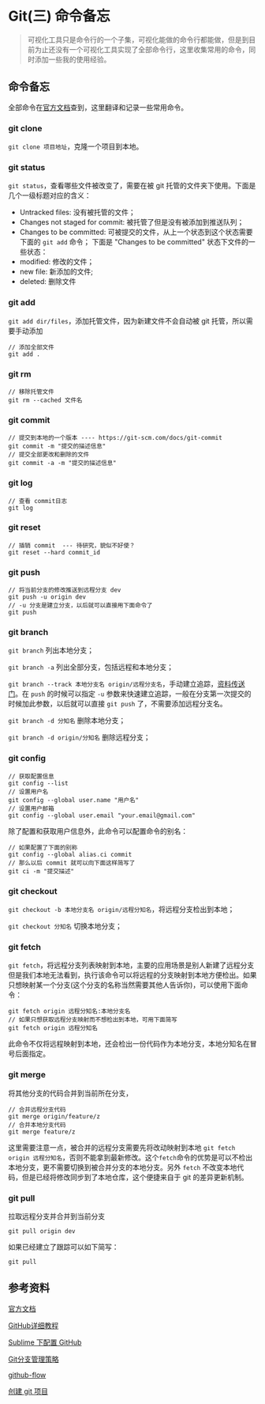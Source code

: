 # Git(三) 命令备忘

> 可视化工具只是命令行的一个子集，可视化能做的命令行都能做，但是到目前为止还没有一个可视化工具实现了全部命令行，这里收集常用的命令，同时添加一些我的使用经验。

## 命令备忘

全部命令在[官方文档](https://git-scm.com/docs/)查到，这里翻译和记录一些常用命令。

### git clone

`git clone 项目地址`，克隆一个项目到本地。

### git status

`git status`，查看哪些文件被改变了，需要在被 git 托管的文件夹下使用。下面是几个一级标题对应的含义：
- Untracked files: 没有被托管的文件；
- Changes not staged for commit: 被托管了但是没有被添加到推送队列；
- Changes to be committed: 可被提交的文件，从上一个状态到这个状态需要下面的 `git add` 命令；
下面是 "Changes to be committed" 状态下文件的一些状态：
- modified: 修改的文件；
- new file: 新添加的文件;
- deleted: 删除文件
	
### git add
	
`git add dir/files`，添加托管文件，因为新建文件不会自动被 git 托管，所以需要手动添加

	// 添加全部文件
	git add .

### git rm
	
	// 移除托管文件
	git rm --cached 文件名

### git commit
	
	// 提交到本地的一个版本 ---- https://git-scm.com/docs/git-commit
	git commit -m "提交的描述信息"
	// 提交全部更改和删除的文件
	git commit -a -m "提交的描述信息" 

### git log	

	// 查看 commit日志
	git log

### git reset
	
	// 插销 commit  --- 待研究，貌似不好使？
	git reset --hard commit_id

### git push
	
	// 将当前分支的修改推送到远程分支 dev
	git push -u origin dev
	// -u 分支是建立分支，以后就可以直接用下面命令了
	git push

### git branch 

`git branch` 列出本地分支；

`git branch -a` 列出全部分支，包括远程和本地分支；

`git branch --track 本地分支名 origin/远程分支名`，手动建立追踪，[资料传送门](http://blog.csdn.net/hudashi/article/details/7664474)。在 `push` 的时候可以指定 `-u` 参数来快速建立追踪，一般在分支第一次提交的时候加此参数，以后就可以直接 `git push` 了，不需要添加远程分支名。

`git branch -d 分知名` 删除本地分支；

`git branch -d origin/分知名` 删除远程分支；

### git config

	// 获取配置信息
	git config --list
	// 设置用户名
	git config --global user.name "用户名"
	// 设置用户邮箱
	git config --global user.email "your.email@gmail.com"

除了配置和获取用户信息外，此命令可以配置命令的别名：

	// 如果配置了下面的别称
	git config --global alias.ci commit
	// 那么以后 commit 就可以向下面这样简写了
	git ci -m "提交描述"

### git checkout

`git checkout -b 本地分支名 origin/远程分知名`，将远程分支检出到本地；
	
`git checkout 分知名` 切换本地分支；

### git fetch

`git fetch`，将远程分支列表映射到本地，主要的应用场景是别人新建了远程分支但是我们本地无法看到，执行该命令可以将远程的分支映射到本地方便检出。如果只想映射某一个分支(这个分支的名称当然需要其他人告诉你)，可以使用下面命令：
	
    git fetch origin 远程分知名:本地分支名
    // 如果只想获取远程分支映射而不想检出到本地，可用下面简写
    git fetch origin 远程分知名

此命令不仅将远程映射到本地，还会检出一份代码作为本地分支，本地分知名在冒号后面指定。

### git merge

将其他分支的代码合并到当前所在分支，

	// 合并远程分支代码
	git merge origin/feature/z
	// 合并本地分支代码
	git merge feature/z

这里需要注意一点，被合并的远程分支需要先将改动映射到本地 `git fetch origin 远程分知名`，否则不能拿到最新修改。这个`fetch`命令的优势是可以不检出本地分支，更不需要切换到被合并分支的本地分支。另外 `fetch` 不改变本地代码，但是已经将修改同步到了本地仓库，这个便捷来自于 git 的差异更新机制。

### git pull

拉取远程分支并合并到当前分支

	git pull origin dev

如果已经建立了跟踪可以如下简写：

	git pull

## 参考资料

[官方文档](https://git-scm.com/docs/)

[GitHub详细教程](http://blog.csdn.net/showhilllee/article/details/27706679)

[Sublime 下配置 GitHub](http://www.cnblogs.com/terrylin/archive/2013/04/04/2999465.html)

[Git分支管理策略](http://www.ruanyifeng.com/blog/2012/07/git.html)

[github-flow](http://scottchacon.com/2011/08/31/github-flow.html)

[创建 git 项目](http://www.jianshu.com/p/df7ce9f3a5cb)